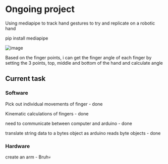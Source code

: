 # Ongoing project

Using mediapipe to track hand gestures to try and replicate on a robotic hand

pip install mediapipe

![image](https://user-images.githubusercontent.com/68525714/170832467-5cb17c7f-bbbe-4dc4-b32c-c51e677b7ec0.png)


Based on the finger points, i can get the finger angle of each finger by setting the 3 points, top, middle and bottom of the hand and calculate angle
## Current task

### Software
Pick out individual movements of finger - done

Kinematic calculations of fingers - done

need to communicate between computer and arduino - done

translate string data to a bytes object as arduino reads byte objects - done

### Hardware
create an arm - Bruh:skull:

